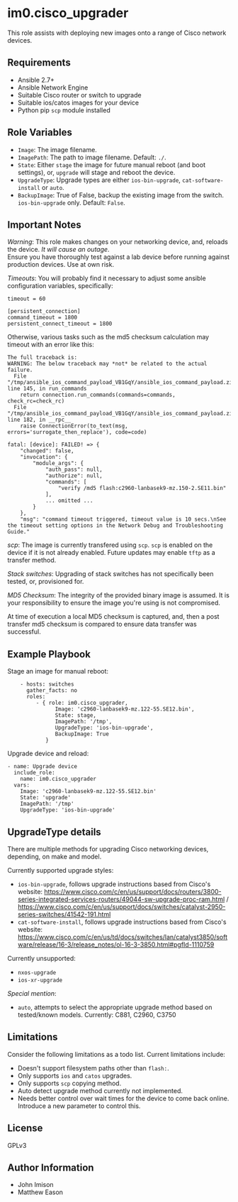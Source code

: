 im0.cisco_upgrader
==================

This role assists with deploying new images onto a range of Cisco network devices.


Requirements
------------

* Ansible 2.7+
* Ansible Network Engine
* Suitable Cisco router or switch to upgrade
* Suitable ios/catos images for your device
* Python pip `scp` module installed


Role Variables
--------------

* `Image`: The image filename.
* `ImagePath`: The path to image filename.  Default: `./`.
* `State`: Either `stage` the image for future manual reboot (and boot settings), or, `upgrade` will stage and reboot the device.
* `UpgradeType`: Upgrade types are either `ios-bin-upgrade`, `cat-software-install` or `auto`.
* `BackupImage`: True of False, backup the existing image from the switch.  `ios-bin-upgrade` only.  Default: `False`.


Important Notes
---------------

*Warning*: This role makes changes on your networking device, and, reloads the device.  *It will cause an outage*.  
Ensure you have thoroughly test against a lab device before running against production devices.  Use at own risk.

*Timeouts*: You will probably find it necessary to adjust some ansible configuration variables, specifically:

```
timeout = 60

[persistent_connection]
command_timeout = 1800
persistent_connect_timeout = 1800

```

Otherwise, various tasks such as the md5 checksum calculation may timeout with an error like this:

```
The full traceback is:
WARNING: The below traceback may *not* be related to the actual failure.
  File "/tmp/ansible_ios_command_payload_VB1GqY/ansible_ios_command_payload.zip/ansible/module_utils/network/ios/ios.py", line 145, in run_commands
    return connection.run_commands(commands=commands, check_rc=check_rc)
  File "/tmp/ansible_ios_command_payload_VB1GqY/ansible_ios_command_payload.zip/ansible/module_utils/connection.py", line 182, in __rpc__
    raise ConnectionError(to_text(msg, errors='surrogate_then_replace'), code=code)

fatal: [device]: FAILED! => {
    "changed": false,
    "invocation": {
        "module_args": {
            "auth_pass": null,
            "authorize": null,
            "commands": [
                "verify /md5 flash:c2960-lanbasek9-mz.150-2.SE11.bin"
            ],
            ... omitted ...
        }
    },
    "msg": "command timeout triggered, timeout value is 10 secs.\nSee the timeout setting options in the Network Debug and Troubleshooting Guide."

```


*scp*: The image is currently transfered using `scp`.  `scp` is enabled on the device
if it is not already enabled.  Future updates may enable `tftp` as a transfer
method.


*Stack switches*: Upgrading of stack switches has not specifically been tested, or,
provisioned for.

*MD5 Checksum*: The integrity of the provided binary image is assumed.  It is your
responsibility to ensure the image you're using is not compromised.

At time of execution a local MD5 checksum is captured, and, then a post transfer md5
checksum is compared to ensure data transfer was successful.


Example Playbook
----------------

Stage an image for manual reboot:

```
    - hosts: switches
      gather_facts: no
      roles:
         - { role: im0.cisco_upgrader, 
               Image: 'c2960-lanbasek9-mz.122-55.SE12.bin',
               State: stage,
               ImagePath: '/tmp',
               UpgradeType: 'ios-bin-upgrade',
               BackupImage: True
            }
```

Upgrade device and reload:

```
- name: Upgrade device
  include_role:
    name: im0.cisco_upgrader
  vars:
    Image: 'c2960-lanbasek9-mz.122-55.SE12.bin'
    State: 'upgrade'
    ImagePath: '/tmp'
    UpgradeType: 'ios-bin-upgrade'

```


UpgradeType details
-------------------

There are multiple methods for upgrading Cisco networking devices, depending, on make and model.

Currently supported upgrade styles:
* `ios-bin-upgrade`, follows upgrade instructions based from Cisco's website: https://www.cisco.com/c/en/us/support/docs/routers/3800-series-integrated-services-routers/49044-sw-upgrade-proc-ram.html / https://www.cisco.com/c/en/us/support/docs/switches/catalyst-2950-series-switches/41542-191.html
* `cat-software-install`, follows upgrade instructions based from Cisco's website:  https://www.cisco.com/c/en/us/td/docs/switches/lan/catalyst3850/software/release/16-3/release_notes/ol-16-3-3850.html#pgfId-1110759


Currently unsupported:
* `nxos-upgrade`
* `ios-xr-upgrade`

*Special mention*:
* `auto`, attempts to select the appropriate upgrade method based on tested/known models. Currently: C881, C2960, C3750



Limitations
-----------

Consider the following limitations as a todo list.  Current limitations include:

* Doesn't support filesystem paths other than `flash:`.
* Only supports `ios` and `catos` upgrades.
* Only supports `scp` copying method.
* Auto detect upgrade method currently not implemented.
* Needs better control over wait times for the device to come back online.  Introduce a new parameter to control this.


License
-------

GPLv3


Author Information
------------------

* John Imison
* Matthew Eason
